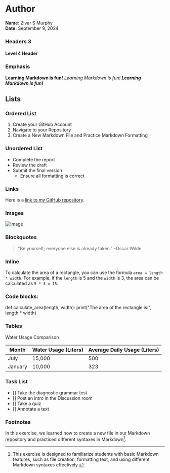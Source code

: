 # Author
**Name:** Zivar S Murphy  
**Date:** September 9, 2024
### Headers 3
#### Level 4 Header
### Emphasis 
**Learning Markdown is fun!**
*Learning Markdown is fun!*
***Learning Markdown is fun!***
## Lists 
### Ordered List
1. Create your GitHub Account
2. Navigate to your Repository 
3. Create a New Markdown File and Practice Markdown Formatting
### Unordered List
   - Complete the report
   - Review the draft
   - Submit the final version
     - Ensure all formatting is correct
### Links
Here is a [link to my GitHub repository](https://github.com/Reben80/Data110-22016/tree/main).
### Images
  ![image](https://images.unsplash.com/photo-1544952019-734321a2a151?q=80&w=1965&auto=format&fit=crop&ixlib=rb-4.0.3&ixid=M3wxMjA3fDB8MHxwaG90by1wYWdlfHx8fGVufDB8fHx8fA%3D%3D)
### Blockquotes
> "Be yourself; everyone else is already taken."
> -Oscar Wilde
### Inline 
To calculate the area of a rectangle, you can use the formula `area = length * width`. For example, if the `length` is 5 and the `width` is 3, the area can be calculated as `5 * 3 = 15`.
### Code blocks: 
def calculate_area(length, width):
    print("The area of the rectangle is:", length * width)
### Tables
Water Usage Comparison

| Month     | Water Usage (Liters) | Average Daily Usage (Liters) |
|-----------|-----------------------|------------------------------|
| July      | 15,000                | 500                          |
| January   | 10,000                | 323                          |
### Task List
- [] Take the diagnostic grammar test
- [] Post an intro in the Discussion room
- [] Take a quiz
- [] Annotate a text
### Footnotes
In this exercise, we learned how to create a new file in our Markdown repository and practiced different syntaxes in Markdown[^1].
[^1]: This exercise is designed to familiarize students with basic Markdown features, such as file creation, formatting text, and using different Markdown syntaxes effectively.

